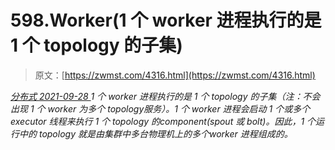 <!--yml
category: 未分类
date: 0001-01-01 00:00:00
--->

# 598.Worker(1 个 worker 进程执行的是 1 个 topology 的子集)

> 原文：[https://zwmst.com/4316.html](https://zwmst.com/4316.html)

   [ *分布式* ](https://zwmst.com/%e5%88%86%e5%b8%83%e5%bc%8f)*[ <time datetime="2021-09-28T22:47:44+08:00"> 2021-09-28 </time> ](https://zwmst.com/4316.html)  1 个 worker 进程执行的是 1 个 topology 的子集（注：不会出现 1 个 worker 为多个 topology服务）。1 个 worker 进程会启动 1 个或多个 executor 线程来执行 1 个 topology 的component(spout 或 bolt)。因此，1 个运行中的 topology 就是由集群中多台物理机上的多个worker 进程组成的。*